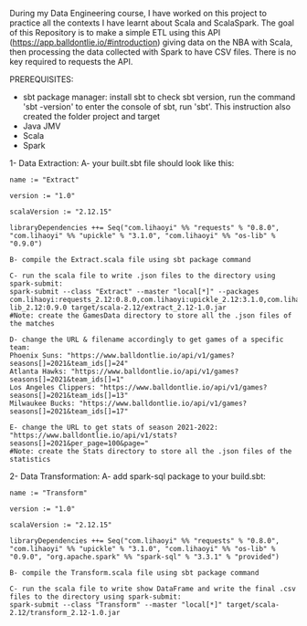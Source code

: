During my Data Engineering course, I have worked on this project to practice all the contexts I have learnt about Scala and ScalaSpark. 
The goal of this Repository is to make a simple ETL using this API (https://app.balldontlie.io/#introduction) giving data on the NBA with Scala, then processing the data collected with Spark to have CSV files. There is no key required to requests the API.

PREREQUISITES: 
- sbt package manager: install sbt
  to check sbt version, run the command 'sbt -version'
  to enter the console of sbt, run 'sbt'. This instruction also created the folder project and target
- Java JMV
- Scala
- Spark
  
1- Data Extraction: 
    A- your built.sbt file should look like this:

    name := "Extract"

    version := "1.0"

    scalaVersion := "2.12.15"

    libraryDependencies ++= Seq("com.lihaoyi" %% "requests" % "0.8.0", "com.lihaoyi" %% "upickle" % "3.1.0", "com.lihaoyi" %% "os-lib" % "0.9.0")

    B- compile the Extract.scala file using sbt package command

    C- run the scala file to write .json files to the directory using spark-submit: 
    spark-submit --class "Extract" --master "local[*]" --packages com.lihaoyi:requests_2.12:0.8.0,com.lihaoyi:upickle_2.12:3.1.0,com.lihaoyi:os-lib_2.12:0.9.0 target/scala-2.12/extract_2.12-1.0.jar
    #Note: create the GamesData directory to store all the .json files of the matches

    D- change the URL & filename accordingly to get games of a specific team: 
    Phoenix Suns: "https://www.balldontlie.io/api/v1/games?seasons[]=2021&team_ids[]=24"
    Atlanta Hawks: "https://www.balldontlie.io/api/v1/games?seasons[]=2021&team_ids[]=1"
    Los Angeles Clippers: "https://www.balldontlie.io/api/v1/games?seasons[]=2021&team_ids[]=13"
    Milwaukee Bucks: "https://www.balldontlie.io/api/v1/games?seasons[]=2021&team_ids[]=17"

    E- change the URL to get stats of season 2021-2022:
    "https://www.balldontlie.io/api/v1/stats?seasons[]=2021&per_page=100&page=" 
    #Note: create the Stats directory to store all the .json files of the statistics
    
2- Data Transformation: 
   A- add spark-sql package to your build.sbt: 

    name := "Transform"
    
    version := "1.0"
    
    scalaVersion := "2.12.15"
    
    libraryDependencies ++= Seq("com.lihaoyi" %% "requests" % "0.8.0", "com.lihaoyi" %% "upickle" % "3.1.0", "com.lihaoyi" %% "os-lib" % "0.9.0", "org.apache.spark" %% "spark-sql" % "3.3.1" % "provided")

    B- compile the Transform.scala file using sbt package command

    C- run the scala file to write show DataFrame and write the final .csv files to the directory using spark-submit: 
    spark-submit --class "Transform" --master "local[*]" target/scala-2.12/transform_2.12-1.0.jar
